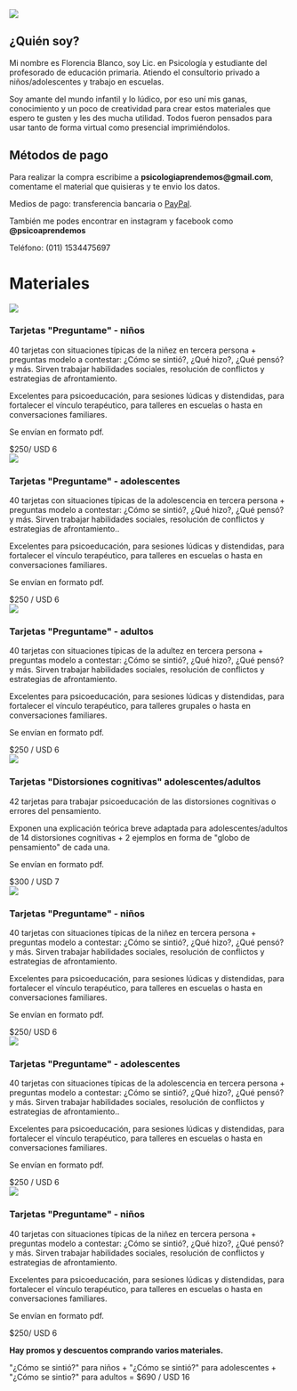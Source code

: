 

<div class="center">
    <img src="https://instagram.faep4-1.fna.fbcdn.net/v/t51.2885-19/s320x320/103625243_725817748227458_4394321882451694663_n.jpg?_nc_ht=instagram.faep4-1.fna.fbcdn.net&_nc_ohc=VuSwou6KSwwAX83TDvd&oh=5eca09218e35d6b5c50b421ee1017fba&oe=5F59CCA3">
</div>
<h2>¿Quién soy?</h2>
<p>Mi nombre es Florencia Blanco, soy Lic. en Psicología y estudiante del profesorado de educación primaria. Atiendo el consultorio privado a niños/adolescentes y trabajo en escuelas.<p>
 <p>Soy amante del mundo infantil y lo lúdico, por eso uní mis ganas, conocimiento y un poco de creatividad para crear estos materiales que espero te gusten y les des mucha utilidad. Todos fueron pensados para usar tanto de forma virtual como presencial imprimiéndolos.<p>

    
<h2>Métodos de pago</h2>
<p>Para realizar la compra escribime a <strong>psicologiaprendemos@gmail.com</strong>, comentame el material que quisieras y te envio los datos.<p>
  <p>Medios de pago: transferencia bancaria o  <a href="https://paypal.me/psicoaprendemos?locale.x=es_XC">PayPal</a>.<p>  
 <p>También me podes encontrar en instagram y facebook como <strong>@psicoaprendemos</strong><p>
   <p>Teléfono: (011) 1534475697<p> 

<h1>Materiales</h1>
   <div class="materiales">
    <div class="material">
        <img src="images/Niños.jpg">
        <div>
            <h3>Tarjetas "Preguntame" - niños</h3>
            <p> 40 tarjetas con situaciones típicas de la niñez en tercera persona + preguntas modelo a contestar: ¿Cómo se sintió?, ¿Qué hizo?, ¿Qué pensó? y más. Sirven trabajar habilidades sociales, resolución de conflictos y estrategias de afrontamiento.</p>
            <p> Excelentes para psicoeducación, para sesiones lúdicas y distendidas, para fortalecer el vínculo terapéutico, para talleres en escuelas o hasta en conversaciones familiares. </p>
            <p> Se envían en formato pdf. </p>
            <div class="center">
              <div class="precio">$250/ USD 6</div> 
            </div>
        </div>
    </div>
    <div class="material inverso">
        <img src="images/Ado.jpg">
        <div>
            <h3>Tarjetas "Preguntame" - adolescentes</h3>
            <p> 40 tarjetas con situaciones típicas de la adolescencia en tercera persona + preguntas modelo a contestar: ¿Cómo se sintió?, ¿Qué hizo?, ¿Qué pensó? y más. Sirven trabajar habilidades sociales, resolución de conflictos y estrategias de afrontamiento..</p>
            <p> Excelentes para psicoeducación, para sesiones lúdicas y distendidas, para fortalecer el vínculo terapéutico, para talleres en escuelas o hasta en conversaciones familiares.</p>
            <p> Se envían en formato pdf. </p>
            <div class="center">
                <div class="precio">$250 / USD 6</div> 
            </div>
        </div>
    </div>
    <div class="material">
        <img src="images/Adultos.jpg">
        <div>
            <h3>Tarjetas "Preguntame" - adultos</h3>
            <p> 40 tarjetas con situaciones típicas de la adultez en tercera persona + preguntas modelo a contestar: ¿Cómo se sintió?, ¿Qué hizo?, ¿Qué pensó? y más. Sirven trabajar habilidades sociales, resolución de conflictos y estrategias de afrontamiento.</p>
            <p> Excelentes para psicoeducación, para sesiones lúdicas y distendidas, para fortalecer el vínculo terapéutico, para talleres grupales o hasta en conversaciones familiares.</p>
            <p> Se envían en formato pdf. </p>
            <div class="center">
                <div class="precio">$250 / USD 6</div> 
            </div>
        </div>
    </div>
    <div class="material inverso">
        <img src="images/COGNI ADULTOS.jpg">
        <div>
            <h3>Tarjetas "Distorsiones cognitivas" adolescentes/adultos</h3>
            <p>42 tarjetas para trabajar psicoeducación de las distorsiones cognitivas o errores del pensamiento.</p>
            <p> Exponen una explicación teórica breve adaptada para adolescentes/adultos de 14 distorsiones cognitivas + 2 ejemplos en forma de "globo de pensamiento" de cada una. </p>
            <p> Se envían en formato pdf. </p>
            <div class="center">
              <div class="precio">$300 / USD 7</div> 
            </div>
        </div>
    </div>
    <div class="material">
        <img src="images/Niños.jpg">
        <div>
            <h3>Tarjetas "Preguntame" - niños</h3>
            <p> 40 tarjetas con situaciones típicas de la niñez en tercera persona + preguntas modelo a contestar: ¿Cómo se sintió?, ¿Qué hizo?, ¿Qué pensó? y más. Sirven trabajar habilidades sociales, resolución de conflictos y estrategias de afrontamiento.</p>
            <p> Excelentes para psicoeducación, para sesiones lúdicas y distendidas, para fortalecer el vínculo terapéutico, para talleres en escuelas o hasta en conversaciones familiares. </p>
            <p> Se envían en formato pdf. </p>
            <div class="center">
              <div class="precio">$250/ USD 6</div> 
            </div>
        </div>
    </div>
    <div class="material inverso">
        <img src="images/Ado.jpg">
        <div>
            <h3>Tarjetas "Preguntame" - adolescentes</h3>
            <p> 40 tarjetas con situaciones típicas de la adolescencia en tercera persona + preguntas modelo a contestar: ¿Cómo se sintió?, ¿Qué hizo?, ¿Qué pensó? y más. Sirven trabajar habilidades sociales, resolución de conflictos y estrategias de afrontamiento..</p>
            <p> Excelentes para psicoeducación, para sesiones lúdicas y distendidas, para fortalecer el vínculo terapéutico, para talleres en escuelas o hasta en conversaciones familiares.</p>
            <p> Se envían en formato pdf. </p>
            <div class="center">
                <div class="precio">$250 / USD 6</div> 
            </div>
        </div>
    </div>
    <div class="material">
        <img src="images/Niños.jpg">
        <div>
            <h3>Tarjetas "Preguntame" - niños</h3>
            <p> 40 tarjetas con situaciones típicas de la niñez en tercera persona + preguntas modelo a contestar: ¿Cómo se sintió?, ¿Qué hizo?, ¿Qué pensó? y más. Sirven trabajar habilidades sociales, resolución de conflictos y estrategias de afrontamiento.</p>
            <p> Excelentes para psicoeducación, para sesiones lúdicas y distendidas, para fortalecer el vínculo terapéutico, para talleres en escuelas o hasta en conversaciones familiares. </p>
            <p> Se envían en formato pdf. </p>
            <div class="center">
              <div class="precio">$250/ USD 6</div> 
            </div>
        </div>
    </div>
    <p><strong> Hay promos y descuentos comprando varios materiales.</strong></p>
    <p> "¿Cómo se sintió?" para niños + "¿Cómo se sintió?" para adolescentes + "¿Cómo se sintio?" para adultos = $690 / USD 16 </p>

</div>

